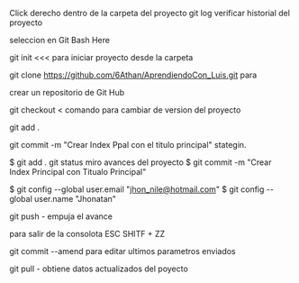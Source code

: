 Click derecho dentro de la carpeta del proyecto
git log verificar historial del proyecto

seleccion en Git Bash Here

git init <<< para iniciar proyecto desde la carpeta

git clone  https://github.com/6Athan/AprendiendoCon_Luis.git para 

crear un repositorio de Git Hub

git checkout < comando para cambiar de version del proyecto

git add .

git commit -m "Crear Index Ppal con el titulo principal"
stategin.

$ git add .
 git status miro avances del proyecto
$ git commit -m "Crear Index Principal con Titualo Principal"

$ git config --global user.email "jhon_nile@hotmail.com"
$ git config --global user.name "Jhonatan"

git push - empuja el avance

para salir de la consolota
ESC SHITF + ZZ

 git commit --amend para editar ultimos parametros enviados

git pull - obtiene datos actualizados del poyecto










